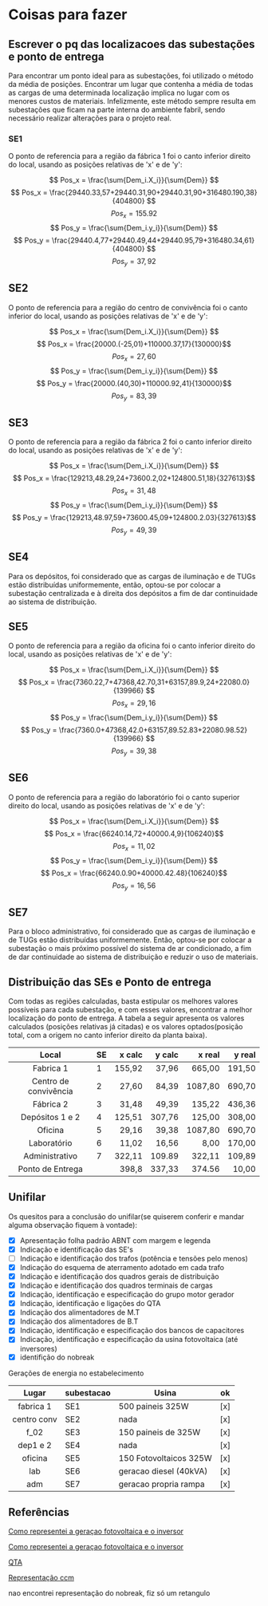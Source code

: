 # Coisas para fazer 

## Escrever o pq das localizacoes das subestações e ponto de entrega

Para encontrar um ponto ideal para as subestações, foi utilizado o método da média de posições. Encontrar um lugar que contenha a média de todas as cargas de uma determinada localização implica no lugar com os menores custos de materiais. Infelizmente, este método sempre resulta em subestações que ficam na parte interna do ambiente fabril, sendo necessário realizar alterações para o projeto real.

### SE1

O ponto de referencia para a região da fábrica 1 foi o canto inferior direito do local, usando as posições relativas de 'x' e de 'y':

$$ Pos_x = \frac{\sum{Dem_i.X_i}}{\sum{Dem}} $$
$$ Pos_x = \frac{29440.33,57+29440.31,90+29440.31,90+316480.190,38}{404800} $$
$$ Pos_x = 155.92 $$
$$ Pos_y = \frac{\sum{Dem_i.y_i}}{\sum{Dem}} $$
$$ Pos_y = \frac{29440.4,77+29440.49,44+29440.95,79+316480.34,61}{404800} $$
$$ Pos_y = 37,92 $$

## SE2

O ponto de referencia para a região do centro de convivência foi o canto inferior do local, usando as posições relativas de 'x' e de 'y':

$$ Pos_x = \frac{\sum{Dem_i.X_i}}{\sum{Dem}} $$
$$ Pos_x = \frac{20000.(-25,01)+110000.37,17}{130000}$$
$$ Pos_x = 27,60 $$
$$ Pos_y = \frac{\sum{Dem_i.y_i}}{\sum{Dem}} $$
$$ Pos_y = \frac{20000.(40,30)+110000.92,41}{130000}$$
$$ Pos_y = 83,39 $$

## SE3

O ponto de referencia para a região da fábrica 2 foi o canto inferior direito do local, usando as posições relativas de 'x' e de 'y':

$$ Pos_x = \frac{\sum{Dem_i.X_i}}{\sum{Dem}} $$
$$ Pos_x = \frac{129213,48.29,24+73600.2,02+124800.51,18}{327613}$$
$$ Pos_x = 31,48 $$
$$ Pos_y = \frac{\sum{Dem_i.y_i}}{\sum{Dem}} $$
$$ Pos_y = \frac{129213,48.97,59+73600.45,09+124800.2.03}{327613}$$
$$ Pos_y = 49,39 $$

## SE4

Para os depósitos, foi considerado que as cargas de iluminação e de TUGs estão distribuídas uniformemente, então, optou-se por colocar a subestação centralizada e à direita dos depósitos a fim de dar continuidade ao sistema de distribuição.

## SE5

O ponto de referencia para a região da oficina foi o canto inferior direito do local, usando as posições relativas de 'x' e de 'y':

$$ Pos_x = \frac{\sum{Dem_i.X_i}}{\sum{Dem}} $$
$$ Pos_x = \frac{7360.22,7+47368,42.70,31+63157,89.9,24+22080.0}{139966} $$
$$ Pos_x = 29,16 $$
$$ Pos_y = \frac{\sum{Dem_i.y_i}}{\sum{Dem}} $$
$$ Pos_y = \frac{7360.0+47368,42.0+63157,89.52.83+22080.98.52}{139966} $$
$$ Pos_y = 39,38 $$

## SE6

O ponto de referencia para a região do laboratório foi o canto superior direito do local, usando as posições relativas de 'x' e de 'y':

$$ Pos_x = \frac{\sum{Dem_i.X_i}}{\sum{Dem}} $$
$$ Pos_x = \frac{66240.14,72+40000.4,9}{106240}$$
$$ Pos_x = 11,02 $$
$$ Pos_y = \frac{\sum{Dem_i.y_i}}{\sum{Dem}} $$
$$ Pos_x = \frac{66240.0.90+40000.42.48}{106240}$$
$$ Pos_y = 16,56 $$

## SE7

Para o bloco administrativo, foi considerado que as cargas de iluminação e de TUGs estão distribuídas uniformemente. Então, optou-se por colocar a subestação o mais próximo possível do sistema de ar condicionado, a fim de dar continuidade ao sistema de distribuição e reduzir o uso de materiais.

## Distribuição das SEs e Ponto de entrega

Com todas as regiões calculadas, basta estipular os melhores valores possíveis para cada subestação, e com esses valores, encontrar a melhor localização do ponto de entrega. A tabela a seguir apresenta os valores calculados (posições relativas já citadas) e os valores optados(posição total, com a origem no canto inferior direito da planta baixa).

|         Local         | SE | x calc | y calc |  x real | y real |
|:---------------------:|----|-------:|-------:|--------:|-------:|
|       Fabrica 1       | 1  | 155,92 |  37,96 |  665,00 | 191,50 |
| Centro de convivência | 2  |  27,60 |  84,39 | 1087,80 | 690,70 |
|       Fábrica 2       | 3  |  31,48 |  49,39 |  135,22 | 436,36 |
|    Depósitos 1 e 2    | 4  | 125,51 | 307,76 |  125,00 | 308,00 |
|        Oficina        | 5  |  29,16 |  39,38 | 1087,80 | 690,70 |
|      Laboratório      | 6  |  11,02 |  16,56 |    8,00 | 170,00 |
|     Administrativo    | 7  | 322,11 | 109.89 |  322,11 | 109,89 |
|    Ponto de Entrega   |    |  398,8 | 337,33 |  374.56 |  10,00 |





## Unifilar

Os quesitos para a conclusão do unifilar(se quiserem conferir e mandar alguma observação fiquem à vontade):

- [x] Apresentação folha padrão ABNT com margem e legenda
- [x] Indicação e identificação das SE's
- [ ] Indicação e identificação dos trafos (potência e tensões pelo menos)
- [x] Indicação do esquema de aterramento adotado em cada trafo
- [x] Indicação e identificação dos quadros gerais de distribuição
- [x] Indicação e identificação dos quadros terminais de cargas
- [x] Indicação, identificação e especificação do grupo motor gerador
- [x] Indicação, identificação e ligações do QTA
- [x] Indicação dos alimentadores de M.T
- [x] Indicação dos alimentadores de B.T
- [x] Indicação, identificação e especificação dos bancos de capacitores
- [x] Indicação, identificação e especificação da usina fotovoltaica (até inversores)
- [x] identifição do nobreak

Gerações de energia no estabelecimento

| Lugar         | subestacao   | Usina                    | ok    |
| :-----------: | ------------ | ------------------------ | ----- |
| fabrica 1     | SE1          | 500 paineis 325W         | [x]   |
| centro conv   | SE2          | nada                     | [x]   |
| f_02          | SE3          | 150 paineis de 325W      | [x]   |
| dep1 e 2      | SE4          | nada                     | [x]   |
| oficina       | SE5          | 150 Fotovoltaicos 325W   | [x]   |
| lab           | SE6          | geracao diesel (40kVA)   | [x]   |
| adm           | SE7          | geracao propria rampa    | [x]   |




## Referências

[Como representei a geraçao fotovoltaica e o inversor](https://maisengenharia.altoqi.com.br/wp-content/uploads/2016/05/energia-fotovoltaica-4.jpg)

[Como representei a geraçao fotovoltaica e o inversor](http://www.cemig.com.br/pt-br/atendimento/corporativo/PublishingImages/0DUB_Diagrama_Unifilar_Basico.PNG)

[QTA](http://www.naganoprodutos.com.br/novosite/upload/download/1483.pdf)

[Representação ccm](https://www.estudegratis.com.br/images/questoes/1d179d876db8dcc35264.gif)

nao encontrei representação do nobreak, fiz só um retangulo




